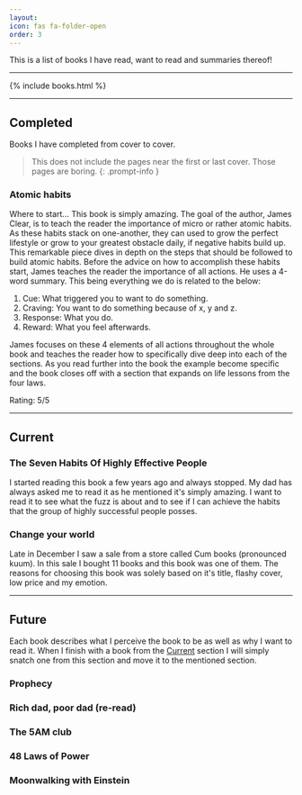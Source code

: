 ```yaml
---
layout:
icon: fas fa-folder-open
order: 3
---
```

This is a list of books I have read, want to read and summaries thereof!

---

{% include books.html %}

---

## Completed
Books I have completed from cover to cover.

> This does not include the pages near the first or last cover. Those pages are boring.
{: .prompt-info } 
### Atomic habits
Where to start... This book is simply amazing. The goal of the author, James Clear, is to teach the reader the importance of micro or rather atomic habits. As these habits stack on one-another, they can used to grow the perfect lifestyle or grow to your greatest obstacle daily, if negative habits build up. This remarkable piece dives in depth on the steps that should be followed to build atomic habits. Before the advice on how to accomplish these habits start, James teaches the reader the importance of all actions. He uses a 4-word summary. This being everything we do is related to the below:

1. Cue: What triggered you to want to do something.
1. Craving: You want to do something because of x, y and z.
1. Response: What you do.
1. Reward: What you feel afterwards.

James focuses on these 4 elements of all actions throughout the whole book and teaches the reader how to specifically dive deep into each of the sections. As you read further into the book the example become specific and the book closes off with a section that expands on life lessons from the four laws.

Rating: 5/5

---

## Current
### The Seven Habits Of Highly Effective People
I started reading this book a few years ago and always stopped. My dad has always asked me to read it as he mentioned it's simply amazing. I want to read it to see what the fuzz is about and to see if I can achieve the habits that the group of highly successful people posses.

### Change your world
Late in December I saw a sale from a store called Cum books (pronounced kuum). In this sale I bought 11 books and this book was one of them. The reasons for choosing this book was solely based on it's title, flashy cover, low price and my emotion.

---

## Future
Each book describes what I perceive the book to be as well as why I want to read it. When I finish with a book from the [Current](/books/#current) section I will simply snatch one from this section and move it to the mentioned section.

### Prophecy
### Rich dad, poor dad (re-read)
### The 5AM club
### 48 Laws of Power
### Moonwalking with Einstein